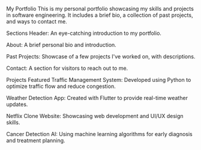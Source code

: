 My Portfolio
This is my personal portfolio showcasing my skills and projects in software engineering. It includes a brief bio, a collection of past projects, and ways to contact me.

Sections
Header: An eye-catching introduction to my portfolio.

About: A brief personal bio and introduction.

Past Projects: Showcase of a few projects I've worked on, with descriptions.

Contact: A section for visitors to reach out to me.

Projects Featured
Traffic Management System: Developed using Python to optimize traffic flow and reduce congestion.

Weather Detection App: Created with Flutter to provide real-time weather updates.

Netflix Clone Website: Showcasing web development and UI/UX design skills.

Cancer Detection AI: Using machine learning algorithms for early diagnosis and treatment planning.